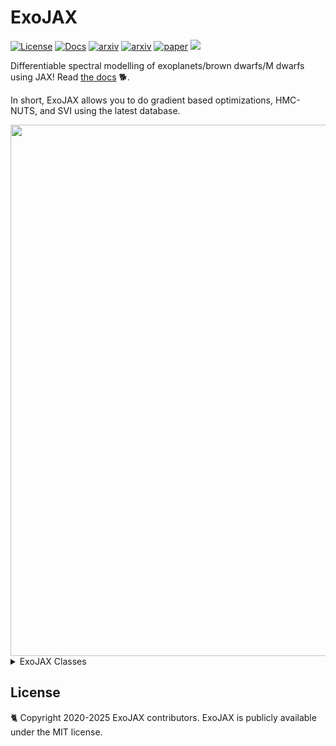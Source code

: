 # ExoJAX
 [![License](https://img.shields.io/github/license/HajimeKawahara/exojax)](https://github.com/HajimeKawahara/exojax/blob/develop/LICENSE)
 [![Docs](https://img.shields.io/badge/docs-exojax-brightgreen)](http://secondearths.sakura.ne.jp/exojax/)
 [![arxiv](https://img.shields.io/badge/arxiv-2105.14782-blue)](http://arxiv.org/abs/2105.14782)
 [![arxiv](https://img.shields.io/badge/arxiv-2410.06900-red)](http://arxiv.org/abs/2410.06900)
 [![paper](https://img.shields.io/badge/paper-ApJS_258_31_(2022)-orange)](https://iopscience.iop.org/article/10.3847/1538-4365/ac3b4d) 
 <a href="https://codeclimate.com/github/HajimeKawahara/exojax/maintainability"><img src="https://api.codeclimate.com/v1/badges/97c5e8835f3ef9c4ad7c/maintainability" /></a>

Differentiable spectral modelling of exoplanets/brown dwarfs/M dwarfs using JAX!
Read [the docs](http://secondearths.sakura.ne.jp/exojax/) 🐕. 

In short, ExoJAX allows you to do gradient based optimizations, HMC-NUTS, and SVI using the latest database.

<img src="https://github.com/user-attachments/assets/186d738a-8ce2-4adf-9512-4aa1e43bcf90" Titie="exojax" Width=850px>

<details><summary>ExoJAX Classes</summary>

- Databases: *db (mdb: molecular, adb: atomic, cdb: continuum, pdb: particulates)
- Opacity Calculators: opa  (Voigt profile, CIA, Mie, Rayleigh scattering etc)
- Atmospheric Radiative Transfer: art (emission w, w/o scattering, reflection, transmission)
- Spectral Operator: sop (planet rotation, instrumental broadening, photometry)
- Atmospheric Microphysics: amp (clouds etc)

</details>

## License

🐈 Copyright 2020-2025 ExoJAX contributors. ExoJAX is publicly available under the MIT license.
